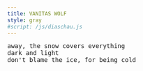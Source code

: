 ```yaml
---
title: VANITAS WOLF
style: gray
#script: /js/diaschau.js
---
```


<style> 
  aside a,
  aside a:visited {
    color: #444;
}
  
  aside a:hover {
    color: #f5f5f5;
}
</style>

<pre>
away, the snow covers everything
dark and light
don't blame the ice, for being cold
</pre>
